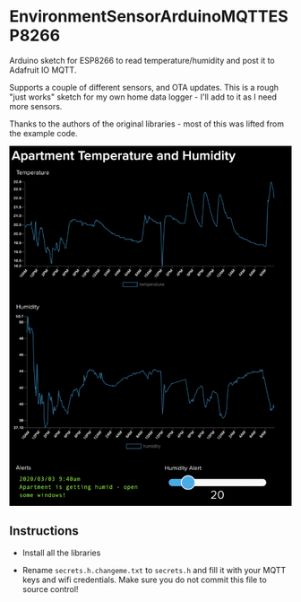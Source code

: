 # EnvironmentSensorArduinoMQTTESP8266
Arduino sketch for ESP8266 to read temperature/humidity and post it to Adafruit IO MQTT.

Supports a couple of different sensors, and OTA updates.
This is a rough "just works" sketch for my own home data logger - I'll add to it as I need more sensors.

Thanks to the authors of the original libraries - most of this was lifted from the example code.

![Pic of Adafruit IO graphs](/example_pic.png)

## Instructions

- Install all the libraries

- Rename ```secrets.h.changeme.txt``` to ```secrets.h``` and fill it with your MQTT keys and wifi credentials. Make sure you do not commit this file to source control!
